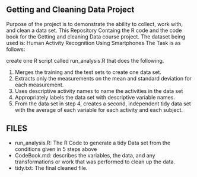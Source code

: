 ## Getting and Cleaning Data Project
Purpose of the project is to demonstrate the ability to collect, work with, and clean a data set. This Repository Containg the R code and the code book for the Getting and cleaning Data course project.
The dataset being used is: Human Activity Recognition Using Smartphones
The Task is as follows:

create one R script called run_analysis.R that does the following. 

1. Merges the training and the test sets to create one data set.
2. Extracts only the measurements on the mean and standard deviation for each measurement. 
3. Uses descriptive activity names to name the activities in the data set
4. Appropriately labels the data set with descriptive variable names. 
5. From the data set in step 4, creates a second, independent tidy data set with the average of each variable for each activity and each subject.
## FILES
* run_analysis.R: The R Code to generate a tidy Data set from the conditions given in 5 steps above
* CodeBook.md: describes the variables, the data, and any transformations or work that was performed to clean up the data.
* tidy.txt: The final cleaned file.
